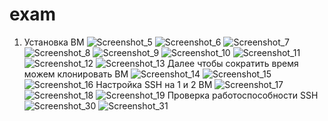 # exam
1. Установка ВМ
![Screenshot_5](https://github.com/user-attachments/assets/e36ddc58-1707-4fa1-9311-2c76af1ef338)
![Screenshot_6](https://github.com/user-attachments/assets/825a7463-b7cd-4aba-a0da-1dc7539eb00e)
![Screenshot_7](https://github.com/user-attachments/assets/be4ce163-e7f5-4106-9d9e-67bb0634ba5d)
![Screenshot_8](https://github.com/user-attachments/assets/91625cfd-c088-47e4-a57b-e5d07b00415d)
![Screenshot_9](https://github.com/user-attachments/assets/49ec3cfd-dded-4041-a911-1499993aec83)
![Screenshot_10](https://github.com/user-attachments/assets/9386b412-6dfa-4078-862b-b47f98397d0e)
![Screenshot_11](https://github.com/user-attachments/assets/8b2e3ccf-313b-49d3-8168-a5da3c1b91a5)
![Screenshot_12](https://github.com/user-attachments/assets/95abb872-520e-4d26-9675-0322dfdd8d2e)
![Screenshot_13](https://github.com/user-attachments/assets/31a2ef04-93cb-4c02-b984-3f60b0a44744)
Далее чтобы сократить время можем клонировать ВМ
![Screenshot_14](https://github.com/user-attachments/assets/e64dea0b-5b6a-4709-969a-630f8c08d3ee)
![Screenshot_15](https://github.com/user-attachments/assets/a80a40ec-f85e-44f8-965d-5bd7498eb370)
![Screenshot_16](https://github.com/user-attachments/assets/7f815bb6-befc-4ef2-872a-999161c4f2db)
Настройка SSH на 1 и 2 ВМ
![Screenshot_17](https://github.com/user-attachments/assets/93f4c40f-c5a3-4a14-b75d-f29cd660d4f5)
![Screenshot_18](https://github.com/user-attachments/assets/46a9a12e-d311-46e8-9a6e-399246c7b921)
![Screenshot_19](https://github.com/user-attachments/assets/ddfc442d-5be9-4755-a846-6f9ba2f6cabd)
Проверка работоспособности SSH
![Screenshot_30](https://github.com/user-attachments/assets/d94d0ac8-5240-44b0-821c-58c6b16710d8)
![Screenshot_31](https://github.com/user-attachments/assets/141618b5-17ff-45bd-9ea8-d02220efa0c5)




